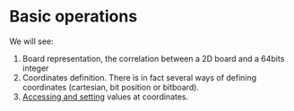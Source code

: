 # Basic operations

We will see:
1. Board representation, the correlation between a 2D board and a 64bits integer
2. Coordinates definition. There is in fact several ways of defining coordinates (cartesian, bit position or bitboard).
3. [Accessing and setting](markdowns/single_cell_operations.md) values at coordinates.
